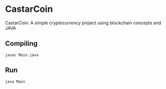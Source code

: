 # CastarCoin
CastarCoin: A simple cryptocurrency project using blockchain concepts and JAVA

## Compiling

```javac Main.java```

## Run
```java Main```
